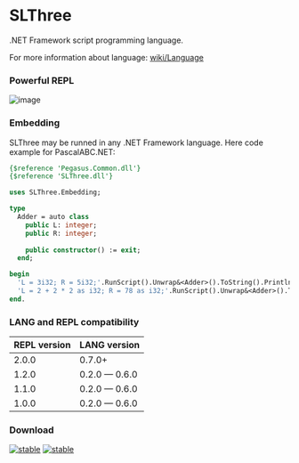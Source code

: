 # SLThree

.NET Framework script programming language.

For more information about language: [wiki/Language](https://github.com/AIexandrKotov/SLThree/wiki/Language)

### Powerful REPL

![image](https://github.com/AIexandrKotov/SLThree/assets/44296606/8f6fb9df-54c3-42aa-835a-6fbb35c93e85)

### Embedding
SLThree may be runned in any .NET Framework language. Here code example for PascalABC.NET:

```pas
{$reference 'Pegasus.Common.dll'}
{$reference 'SLThree.dll'}

uses SLThree.Embedding;

type
  Adder = auto class
    public L: integer;
    public R: integer;
    
    public constructor() := exit;
  end;

begin
  'L = 3i32; R = 5i32;'.RunScript().Unwrap&<Adder>().ToString().Println(); //(3,5)
  'L = 2 + 2 * 2 as i32; R = 78 as i32;'.RunScript().Unwrap&<Adder>().ToString().Println();; //6, 78
end.
```

### LANG and REPL compatibility

| REPL version    | LANG version    |
|-----------------|-----------------|
| 2.0.0           | 0.7.0+          |
| 1.2.0           | 0.2.0 — 0.6.0   |
| 1.1.0           | 0.2.0 — 0.6.0   |
| 1.0.0           | 0.2.0 — 0.6.0   |

### Download
[![stable](https://img.shields.io/badge/REPL_stable-1.2.0-00cc00)](https://github.com/AIexandrKotov/SLThree/releases/tag/0.6.0) [![stable](https://img.shields.io/badge/LANG_exp-0.6.0-ccaa00)](https://github.com/AIexandrKotov/SLThree/releases/tag/0.6.0)
